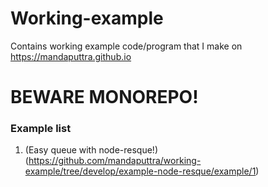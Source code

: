 # Working-example
Contains working example code/program that I make on https://mandaputtra.github.io


# BEWARE MONOREPO!

### Example list

1. (Easy queue with node-resque!)(https://github.com/mandaputtra/working-example/tree/develop/example-node-resque/example/1)

